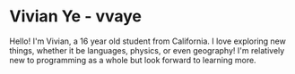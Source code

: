 # Vivian Ye - vvaye
 
Hello! I'm Vivian, a 16 year old student from California. I love exploring new things, whether it be languages, physics, or even geography! I'm relatively new to programming as a whole but look forward to learning more.
